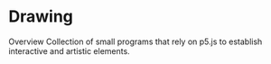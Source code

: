 # Drawing

Overview
Collection of small programs that rely on p5.js to establish interactive and artistic elements. 
